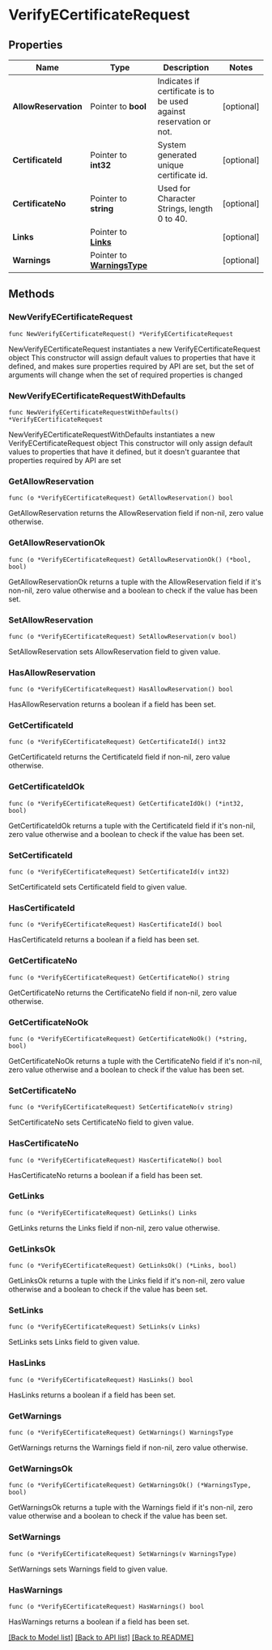 # VerifyECertificateRequest

## Properties

Name | Type | Description | Notes
------------ | ------------- | ------------- | -------------
**AllowReservation** | Pointer to **bool** | Indicates if certificate is to be used against reservation or not. | [optional] 
**CertificateId** | Pointer to **int32** | System generated unique certificate id. | [optional] 
**CertificateNo** | Pointer to **string** | Used for Character Strings, length 0 to 40. | [optional] 
**Links** | Pointer to [**Links**](Links.md) |  | [optional] 
**Warnings** | Pointer to [**WarningsType**](WarningsType.md) |  | [optional] 

## Methods

### NewVerifyECertificateRequest

`func NewVerifyECertificateRequest() *VerifyECertificateRequest`

NewVerifyECertificateRequest instantiates a new VerifyECertificateRequest object
This constructor will assign default values to properties that have it defined,
and makes sure properties required by API are set, but the set of arguments
will change when the set of required properties is changed

### NewVerifyECertificateRequestWithDefaults

`func NewVerifyECertificateRequestWithDefaults() *VerifyECertificateRequest`

NewVerifyECertificateRequestWithDefaults instantiates a new VerifyECertificateRequest object
This constructor will only assign default values to properties that have it defined,
but it doesn't guarantee that properties required by API are set

### GetAllowReservation

`func (o *VerifyECertificateRequest) GetAllowReservation() bool`

GetAllowReservation returns the AllowReservation field if non-nil, zero value otherwise.

### GetAllowReservationOk

`func (o *VerifyECertificateRequest) GetAllowReservationOk() (*bool, bool)`

GetAllowReservationOk returns a tuple with the AllowReservation field if it's non-nil, zero value otherwise
and a boolean to check if the value has been set.

### SetAllowReservation

`func (o *VerifyECertificateRequest) SetAllowReservation(v bool)`

SetAllowReservation sets AllowReservation field to given value.

### HasAllowReservation

`func (o *VerifyECertificateRequest) HasAllowReservation() bool`

HasAllowReservation returns a boolean if a field has been set.

### GetCertificateId

`func (o *VerifyECertificateRequest) GetCertificateId() int32`

GetCertificateId returns the CertificateId field if non-nil, zero value otherwise.

### GetCertificateIdOk

`func (o *VerifyECertificateRequest) GetCertificateIdOk() (*int32, bool)`

GetCertificateIdOk returns a tuple with the CertificateId field if it's non-nil, zero value otherwise
and a boolean to check if the value has been set.

### SetCertificateId

`func (o *VerifyECertificateRequest) SetCertificateId(v int32)`

SetCertificateId sets CertificateId field to given value.

### HasCertificateId

`func (o *VerifyECertificateRequest) HasCertificateId() bool`

HasCertificateId returns a boolean if a field has been set.

### GetCertificateNo

`func (o *VerifyECertificateRequest) GetCertificateNo() string`

GetCertificateNo returns the CertificateNo field if non-nil, zero value otherwise.

### GetCertificateNoOk

`func (o *VerifyECertificateRequest) GetCertificateNoOk() (*string, bool)`

GetCertificateNoOk returns a tuple with the CertificateNo field if it's non-nil, zero value otherwise
and a boolean to check if the value has been set.

### SetCertificateNo

`func (o *VerifyECertificateRequest) SetCertificateNo(v string)`

SetCertificateNo sets CertificateNo field to given value.

### HasCertificateNo

`func (o *VerifyECertificateRequest) HasCertificateNo() bool`

HasCertificateNo returns a boolean if a field has been set.

### GetLinks

`func (o *VerifyECertificateRequest) GetLinks() Links`

GetLinks returns the Links field if non-nil, zero value otherwise.

### GetLinksOk

`func (o *VerifyECertificateRequest) GetLinksOk() (*Links, bool)`

GetLinksOk returns a tuple with the Links field if it's non-nil, zero value otherwise
and a boolean to check if the value has been set.

### SetLinks

`func (o *VerifyECertificateRequest) SetLinks(v Links)`

SetLinks sets Links field to given value.

### HasLinks

`func (o *VerifyECertificateRequest) HasLinks() bool`

HasLinks returns a boolean if a field has been set.

### GetWarnings

`func (o *VerifyECertificateRequest) GetWarnings() WarningsType`

GetWarnings returns the Warnings field if non-nil, zero value otherwise.

### GetWarningsOk

`func (o *VerifyECertificateRequest) GetWarningsOk() (*WarningsType, bool)`

GetWarningsOk returns a tuple with the Warnings field if it's non-nil, zero value otherwise
and a boolean to check if the value has been set.

### SetWarnings

`func (o *VerifyECertificateRequest) SetWarnings(v WarningsType)`

SetWarnings sets Warnings field to given value.

### HasWarnings

`func (o *VerifyECertificateRequest) HasWarnings() bool`

HasWarnings returns a boolean if a field has been set.


[[Back to Model list]](../README.md#documentation-for-models) [[Back to API list]](../README.md#documentation-for-api-endpoints) [[Back to README]](../README.md)


